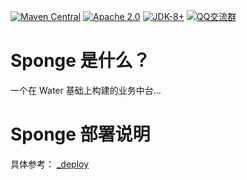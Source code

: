 
[![Maven Central](https://img.shields.io/maven-central/v/org.noear/rock.client.svg)](https://mvnrepository.com/search?q=g:org.noear%20AND%20rock.client)
[![Apache 2.0](https://img.shields.io/:license-Apache2-blue.svg)](https://license.coscl.org.cn/Apache2/)
[![JDK-8+](https://img.shields.io/badge/JDK-8+-green.svg)](https://www.oracle.com/java/technologies/javase/javase-jdk8-downloads.html)
[![QQ交流群](https://img.shields.io/badge/QQ交流群-22200020-orange)](https://jq.qq.com/?_wv=1027&k=kjB5JNiC)

# Sponge 是什么？

一个在 Water 基础上构建的业务中台...

# Sponge 部署说明

具体参考： [_deploy](_deploy)




